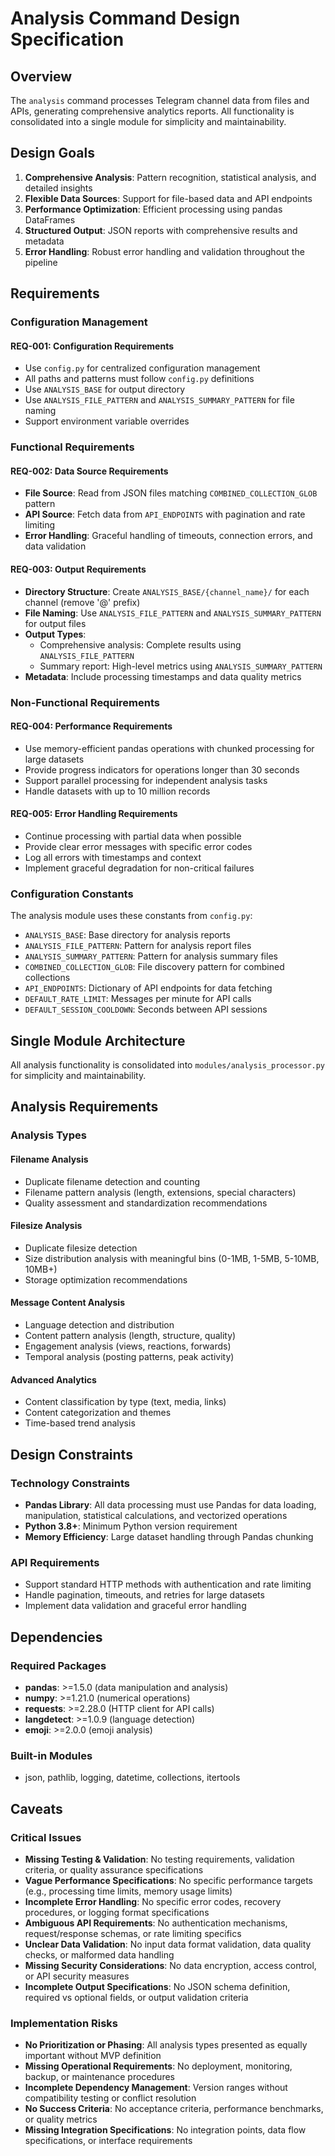 # Analysis Command Design Specification

## Overview

The `analysis` command processes Telegram channel data from files and APIs, generating comprehensive analytics reports. All functionality is consolidated into a single module for simplicity and maintainability.

## Design Goals

1. **Comprehensive Analysis**: Pattern recognition, statistical analysis, and detailed insights
2. **Flexible Data Sources**: Support for file-based data and API endpoints
3. **Performance Optimization**: Efficient processing using pandas DataFrames
4. **Structured Output**: JSON reports with comprehensive results and metadata
5. **Error Handling**: Robust error handling and validation throughout the pipeline


## Requirements

### Configuration Management

#### REQ-001: Configuration Requirements

- Use `config.py` for centralized configuration management
- All paths and patterns must follow `config.py` definitions
- Use `ANALYSIS_BASE` for output directory
- Use `ANALYSIS_FILE_PATTERN` and `ANALYSIS_SUMMARY_PATTERN` for file naming
- Support environment variable overrides

### Functional Requirements

#### REQ-002: Data Source Requirements

- **File Source**: Read from JSON files matching `COMBINED_COLLECTION_GLOB` pattern
- **API Source**: Fetch data from `API_ENDPOINTS` with pagination and rate limiting
- **Error Handling**: Graceful handling of timeouts, connection errors, and data validation

#### REQ-003: Output Requirements

- **Directory Structure**: Create `ANALYSIS_BASE/{channel_name}/` for each channel (remove '@' prefix)
- **File Naming**: Use `ANALYSIS_FILE_PATTERN` and `ANALYSIS_SUMMARY_PATTERN` for output files
- **Output Types**:
  - Comprehensive analysis: Complete results using `ANALYSIS_FILE_PATTERN`
  - Summary report: High-level metrics using `ANALYSIS_SUMMARY_PATTERN`
- **Metadata**: Include processing timestamps and data quality metrics

### Non-Functional Requirements

#### REQ-004: Performance Requirements
- Use memory-efficient pandas operations with chunked processing for large datasets
- Provide progress indicators for operations longer than 30 seconds
- Support parallel processing for independent analysis tasks
- Handle datasets with up to 10 million records

#### REQ-005: Error Handling Requirements
- Continue processing with partial data when possible
- Provide clear error messages with specific error codes
- Log all errors with timestamps and context
- Implement graceful degradation for non-critical failures

### Configuration Constants

The analysis module uses these constants from `config.py`:

- `ANALYSIS_BASE`: Base directory for analysis reports
- `ANALYSIS_FILE_PATTERN`: Pattern for analysis report files
- `ANALYSIS_SUMMARY_PATTERN`: Pattern for analysis summary files
- `COMBINED_COLLECTION_GLOB`: File discovery pattern for combined collections
- `API_ENDPOINTS`: Dictionary of API endpoints for data fetching
- `DEFAULT_RATE_LIMIT`: Messages per minute for API calls
- `DEFAULT_SESSION_COOLDOWN`: Seconds between API sessions

## Single Module Architecture

All analysis functionality is consolidated into `modules/analysis_processor.py` for simplicity and maintainability.


## Analysis Requirements

### Analysis Types

#### Filename Analysis
- Duplicate filename detection and counting
- Filename pattern analysis (length, extensions, special characters)
- Quality assessment and standardization recommendations

#### Filesize Analysis
- Duplicate filesize detection
- Size distribution analysis with meaningful bins (0-1MB, 1-5MB, 5-10MB, 10MB+)
- Storage optimization recommendations

#### Message Content Analysis
- Language detection and distribution
- Content pattern analysis (length, structure, quality)
- Engagement analysis (views, reactions, forwards)
- Temporal analysis (posting patterns, peak activity)

#### Advanced Analytics
- Content classification by type (text, media, links)
- Content categorization and themes
- Time-based trend analysis



## Design Constraints

### Technology Constraints
- **Pandas Library**: All data processing must use Pandas for data loading, manipulation, statistical calculations, and vectorized operations
- **Python 3.8+**: Minimum Python version requirement
- **Memory Efficiency**: Large dataset handling through Pandas chunking

### API Requirements
- Support standard HTTP methods with authentication and rate limiting
- Handle pagination, timeouts, and retries for large datasets
- Implement data validation and graceful error handling

## Dependencies

### Required Packages
- **pandas**: >=1.5.0 (data manipulation and analysis)
- **numpy**: >=1.21.0 (numerical operations)
- **requests**: >=2.28.0 (HTTP client for API calls)
- **langdetect**: >=1.0.9 (language detection)
- **emoji**: >=2.0.0 (emoji analysis)

### Built-in Modules
- json, pathlib, logging, datetime, collections, itertools

## Caveats

### Critical Issues
- **Missing Testing & Validation**: No testing requirements, validation criteria, or quality assurance specifications
- **Vague Performance Specifications**: No specific performance targets (e.g., processing time limits, memory usage limits)
- **Incomplete Error Handling**: No specific error codes, recovery procedures, or logging format specifications
- **Ambiguous API Requirements**: No authentication mechanisms, request/response schemas, or rate limiting specifics
- **Unclear Data Validation**: No input data format validation, data quality checks, or malformed data handling
- **Missing Security Considerations**: No data encryption, access control, or API security measures
- **Incomplete Output Specifications**: No JSON schema definition, required vs optional fields, or output validation criteria

### Implementation Risks
- **No Prioritization or Phasing**: All analysis types presented as equally important without MVP definition
- **Missing Operational Requirements**: No deployment, monitoring, backup, or maintenance procedures
- **Incomplete Dependency Management**: Version ranges without compatibility testing or conflict resolution
- **No Success Criteria**: No acceptance criteria, performance benchmarks, or quality metrics
- **Missing Integration Specifications**: No integration points, data flow specifications, or interface requirements